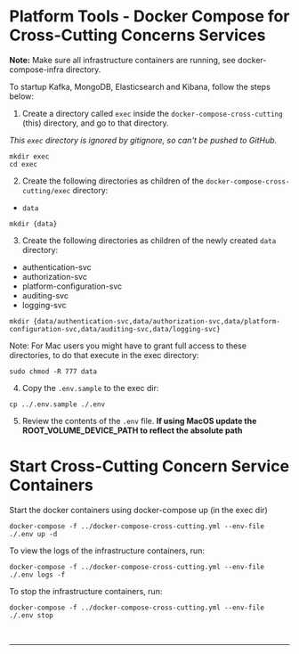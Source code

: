 # Platform Tools - Docker Compose for Cross-Cutting Concerns Services

**Note:** Make sure all infrastructure containers are running, see docker-compose-infra directory. 


To startup Kafka, MongoDB, Elasticsearch and Kibana, follow the steps below:

1. Create a directory called `exec` inside the `docker-compose-cross-cutting` (this) directory, and go to that directory.

_This `exec` directory is ignored by gitignore, so can't be pushed to GitHub._

```shell
mkdir exec 
cd exec
```

2. Create the following directories as children of the `docker-compose-cross-cutting/exec` directory:
* `data`

```shell
mkdir {data}
```


3. Create the following directories as children of the newly created `data` directory:

* authentication-svc
* authorization-svc
* platform-configuration-svc
* auditing-svc
* logging-svc

```shell
mkdir {data/authentication-svc,data/authorization-svc,data/platform-configuration-svc,data/auditing-svc,data/logging-svc}
```

Note: For Mac users you might have to grant full access to these directories, to do that execute in the exec directory:
```shell
sudo chmod -R 777 data
```

4. Copy the `.env.sample` to the exec dir:
```shell
cp ../.env.sample ./.env
```

5. Review the contents of the `.env` file. **If using MacOS update the ROOT_VOLUME_DEVICE_PATH to reflect the absolute path**



# Start Cross-Cutting Concern Service Containers

Start the docker containers using docker-compose up (in the exec dir)
```shell
docker-compose -f ../docker-compose-cross-cutting.yml --env-file ./.env up -d
```


To view the logs of the infrastructure containers, run:
```shell
docker-compose -f ../docker-compose-cross-cutting.yml --env-file ./.env logs -f
```

To stop the infrastructure containers, run:
```shell
docker-compose -f ../docker-compose-cross-cutting.yml --env-file ./.env stop
```


&nbsp; 

---
